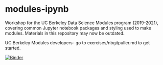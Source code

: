 # modules-ipynb
Workshop for the UC Berkeley Data Science Modules program (2019-2021), covering common Jupyter notebook packages and styling used to make modules. Materials in this repository may now be outdated.

UC Berkeley Modules developers- go to exercises/nbgitpuller.md to get started.

[![Binder](https://img.shields.io/badge/Launch-UCB%20Datahub-blue.svg)](http://datahub.berkeley.edu/hub/user-redirect/git-pull?repo=https%3A%2F%2Fgithub.com%2Fds-modules%2Fmodules-ipynb-workshop&urlpath=tree%2Fmodules-ipynb-workshop%2F&branch=master)
